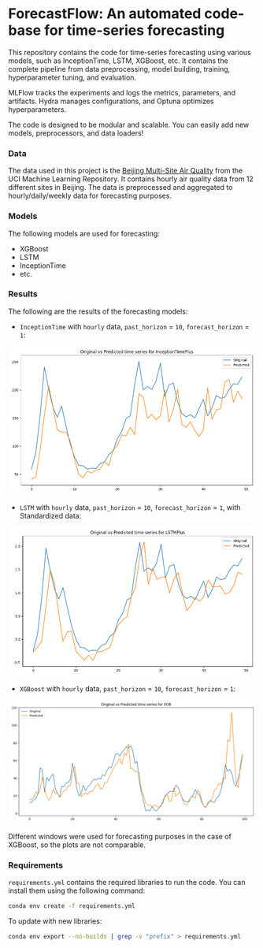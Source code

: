 # ForecastFlow: An automated code-base for time-series forecasting 
This repository contains the code for time-series forecasting using various models, such as InceptionTime, LSTM, XGBoost, etc. It contains the complete pipeline from data preprocessing, model building, training, hyperparameter tuning, and evaluation.

MLFlow tracks the experiments and logs the metrics, parameters, and artifacts. Hydra manages configurations, and Optuna optimizes hyperparameters.

The code is designed to be modular and scalable. You can easily add new models, preprocessors, and data loaders!

### Data
The data used in this project is the [Beijing Multi-Site Air Quality](https://archive.ics.uci.edu/dataset/501/beijing+multi+site+air+quality+data) from the UCI Machine Learning Repository. It contains hourly air quality data from 12 different sites in Beijing. The data is preprocessed and aggregated to hourly/daily/weekly data for forecasting purposes.

### Models
The following models are used for forecasting:

- XGBoost
- LSTM
- InceptionTime
- etc.


### Results
The following are the results of the forecasting models:

 - `InceptionTime` with ```hourly``` data, ```past_horizon``` = ```10```, ```forecast_horizon``` = ```1```:

![Image](mlruns/951558179134731346/7ced2c0056484ee2840a84255cbcbaf2/artifacts/original_vs_predicted.png)

- `LSTM` with ```hourly``` data, ```past_horizon``` = ```10```, `forecast_horizon` = `1`, with Standardized data:

![Image](mlruns/393439002756371774/ac975219548c403888db88d86348667d/artifacts/original_vs_predicted.png)

- `XGBoost` with `hourly` data, `past_horizon` = `10`, `forecast_horizon` = `1`:

![Image](mlruns/381073146271177264/1b8c9c27f2404f089532d3c71724464a/artifacts/original_vs_predicted.png)

Different windows were used for forecasting purposes in the case of XGBoost, so the plots are not comparable.

### Requirements
`requirements.yml` contains the required libraries to run the code. You can install them using the following command:
```bash
conda env create -f requirements.yml
```

To update with new libraries:
```bash
conda env export --no-builds | grep -v "prefix" > requirements.yml
```
